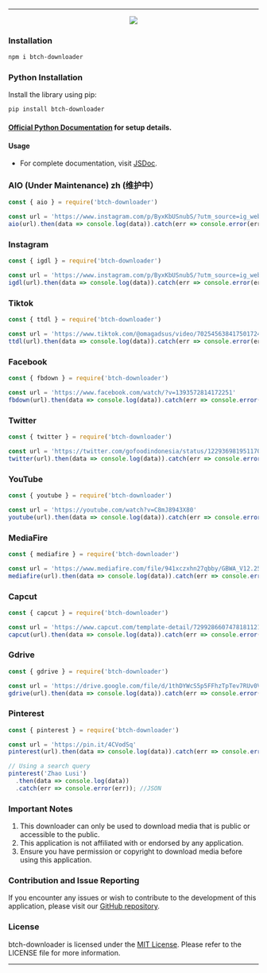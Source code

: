 ___

<div align="center">
  <a href="https://nodei.co/npm/btch-downloader" title="npm"><img src="https://nodei.co/npm/btch-downloader.png?downloads=true&downloadRank=true&stars=true"></img></a>
</div>

### Installation
```sh
npm i btch-downloader
```

### Python Installation
Install the library using pip:

```bash
pip install btch-downloader
```
#### [Official Python Documentation](https://github.com/hostinger-bot/btch-downloader-py/tree/main#usage) for setup details.

#### Usage
   - For complete documentation, visit [JSDoc](https://hostinger-bot.github.io/btch-downloader/).

### AIO (Under Maintenance) zh (维护中）
```js
const { aio } = require('btch-downloader')

const url = 'https://www.instagram.com/p/ByxKbUSnubS/?utm_source=ig_web_copy_link'
aio(url).then(data => console.log(data)).catch(err => console.error(err)); // JSON
```
### Instagram
```js
const { igdl } = require('btch-downloader')

const url = 'https://www.instagram.com/p/ByxKbUSnubS/?utm_source=ig_web_copy_link'
igdl(url).then(data => console.log(data)).catch(err => console.error(err)); // JSON
```
### Tiktok
```js
const { ttdl } = require('btch-downloader')

const url = 'https://www.tiktok.com/@omagadsus/video/7025456384175017243?is_from_webapp=1&sender_device=pc&web_id6982004129280116226'
ttdl(url).then(data => console.log(data)).catch(err => console.error(err)); // JSON
```
### Facebook
```js
const { fbdown } = require('btch-downloader')

const url = 'https://www.facebook.com/watch/?v=1393572814172251'
fbdown(url).then(data => console.log(data)).catch(err => console.error(err)); // JSON
```
### Twitter
```js
const { twitter } = require('btch-downloader')

const url = 'https://twitter.com/gofoodindonesia/status/1229369819511709697'
twitter(url).then(data => console.log(data)).catch(err => console.error(err)); // JSON
```
### YouTube
```js
const { youtube } = require('btch-downloader')

const url = 'https://youtube.com/watch?v=C8mJ8943X80'
youtube(url).then(data => console.log(data)).catch(err => console.error(err)); // JSON
```
### MediaFire
```js
const { mediafire } = require('btch-downloader')

const url = 'https://www.mediafire.com/file/941xczxhn27qbby/GBWA_V12.25FF-By.SamMods-.apk/file'
mediafire(url).then(data => console.log(data)).catch(err => console.error(err)); // JSON
```
### Capcut
```js
const { capcut } = require('btch-downloader')

const url = 'https://www.capcut.com/template-detail/7299286607478181121?template_id=7299286607478181121&share_token=80302b19-8026-4101-81df-2fd9a9cecb9c&enter_from=template_detail®ion=ID&language=in&platform=copy_link&is_copy_link=1'
capcut(url).then(data => console.log(data)).catch(err => console.error(err)); // JSON
```
### Gdrive
```js
const { gdrive } = require('btch-downloader')

const url = 'https://drive.google.com/file/d/1thDYWcS5p5FFhzTpTev7RUv0VFnNQyZ4/view?usp=drivesdk'
gdrive(url).then(data => console.log(data)).catch(err => console.error(err)); // JSON
```
### Pinterest
```js
const { pinterest } = require('btch-downloader')

const url = 'https://pin.it/4CVodSq'
pinterest(url).then(data => console.log(data)).catch(err => console.error(err)); // JSON

// Using a search query
pinterest('Zhao Lusi')
  .then(data => console.log(data))
  .catch(err => console.error(err)); //JSON
```

### Important Notes

1. This downloader can only be used to download media that is public or accessible to the public.
2. This application is not affiliated with or endorsed by any application.
3. Ensure you have permission or copyright to download media before using this application.

### Contribution and Issue Reporting

If you encounter any issues or wish to contribute to the development of this application, please visit our [GitHub repository](https://github.com/hostinger-bot/btch-downloader).

### License

btch-downloader is licensed under the [MIT License](https://github.com/hostinger-bot/btch-downloader/blob/main/LICENSE). Please refer to the LICENSE file for more information.
___
